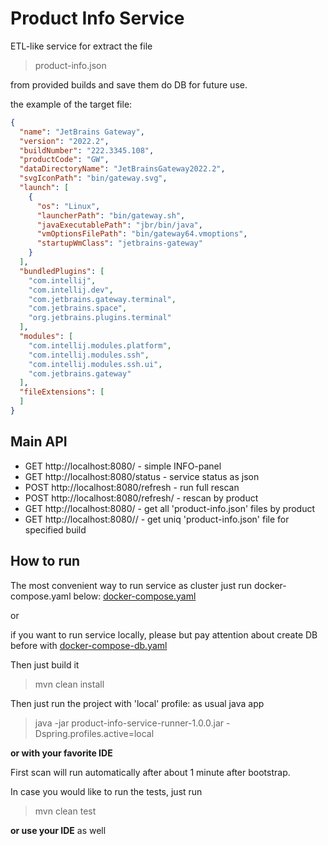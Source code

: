 # Product Info Service
ETL-like service for extract the file
> product-info.json

from provided builds and save them do DB for future use.

the example of the target file:
```json
{
  "name": "JetBrains Gateway",
  "version": "2022.2",
  "buildNumber": "222.3345.108",
  "productCode": "GW",
  "dataDirectoryName": "JetBrainsGateway2022.2",
  "svgIconPath": "bin/gateway.svg",
  "launch": [
    {
      "os": "Linux",
      "launcherPath": "bin/gateway.sh",
      "javaExecutablePath": "jbr/bin/java",
      "vmOptionsFilePath": "bin/gateway64.vmoptions",
      "startupWmClass": "jetbrains-gateway"
    }
  ],
  "bundledPlugins": [
    "com.intellij",
    "com.intellij.dev",
    "com.jetbrains.gateway.terminal",
    "com.jetbrains.space",
    "org.jetbrains.plugins.terminal"
  ],
  "modules": [
    "com.intellij.modules.platform",
    "com.intellij.modules.ssh",
    "com.intellij.modules.ssh.ui",
    "com.jetbrains.gateway"
  ],
  "fileExtensions": [
  ]
}
```
## Main API
*  GET http://localhost:8080/ - simple INFO-panel
* GET http://localhost:8080/status - service status as json
* POST http://localhost:8080/refresh - run full rescan
* POST http://localhost:8080/refresh/<product-code> - rescan by product
* GET http://localhost:8080/<product-code> - get all 'product-info.json' files by product
* GET http://localhost:8080/<product-code>/<full-build-number> - get uniq 'product-info.json' file for specified build

## How to run
The most convenient way to run service as cluster just run docker-compose.yaml below:
[docker-compose.yaml](docker-compose.yaml)

or

if you want to run service locally, please but pay attention about create DB before with [docker-compose-db.yaml](docker-compose-db.yaml)

Then just build it
> mvn clean install

Then just run the project with 'local' profile:
as usual java app
> java -jar product-info-service-runner-1.0.0.jar -Dspring.profiles.active=local

**or with your favorite IDE**

First scan will run automatically after about 1 minute after bootstrap.

In case you would like to run the tests, just run
> mvn clean test

**or use your IDE** as well
